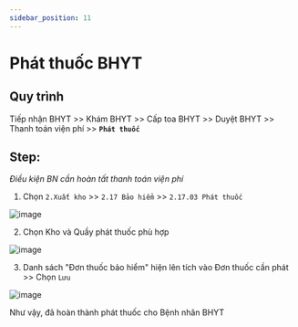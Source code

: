 ```yaml
---
sidebar_position: 11
---
```


# Phát thuốc BHYT
## Quy trình
Tiếp nhận BHYT >> Khám BHYT >> Cấp toa BHYT >> Duyệt BHYT >> Thanh toán viện phí >> **`Phát thuốc`**

## Step:

_Điều kiện BN cần hoàn tất thanh toán viện phí_

1. Chọn `2.Xuất kho` >> `2.17 Bảo hiểm` >> `2.17.03 Phát thuốc`

![image](https://github.com/Gerphan94/docusaurus-work/assets/81787710/49a5e84f-be2b-46dd-a6b2-53ccd748c5b4)

2. Chọn Kho và Quầy phát thuốc phù hợp

![image](https://github.com/Gerphan94/docusaurus-work/assets/81787710/9ce275d9-1fce-4dbe-8533-2dfbbb419a7e)

3. Danh sách "Đơn thuốc bảo hiểm" hiện lên tích vào Đơn thuốc cần phát >> Chọn `Lưu`

![image](https://github.com/Gerphan94/docusaurus-work/assets/81787710/8715a8f1-e6c1-4de2-8782-73f6f41d939c)

Như vậy, đã hoàn thành phát thuốc cho Bệnh nhân BHYT
